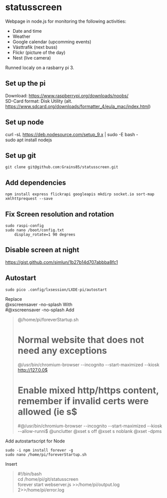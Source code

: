 # statusscreen
Webpage in node.js for monitoring the following activities:
- Date and time
- Weather
- Google calendar (upcomming events)
- Västtrafik (next buss)
- Flickr (picture of the day)
- Nest (live camera)

Runned localy on a rasbarry pi 3.


## Set up the pi
Download: https://www.raspberrypi.org/downloads/noobs/  
SD-Card format: Disk Utility (alt. https://www.sdcard.org/downloads/formatter_4/eula_mac/index.html)  

## Set up node
curl -sL https://deb.nodesource.com/setup_9.x | sudo -E bash -  
sudo apt install nodejs  

## Set up git
```
git clone git@github.com:Grains85/statusscreen.git
```

## Add dependencies
```
npm install express flickrapi googleapis mkdirp socket.io sort-map xmlhttprequest --save
```

## Fix Screen resolution and rotation
```
sudo raspi-config
sudo nano /boot/config.txt
	display_rotate=1 90 degrees
```

## Disable screen at night

https://gist.github.com/simlun/1b27b14d707abbba8fc1

## Autostart
```
sudo pico .config/lxsession/LXDE-pi/autostart
```
Replace  
@xscreensaver -no-splash
With  
#@xscreensaver -no-splash
Add  
> @/home/pi/foreverStartup.sh
>
> # Normal website that does not need any exceptions
> @/usr/bin/chromium-browser --incognito --start-maximized --kiosk http://127.0.0$
> # Enable mixed http/https content, remember if invalid certs were allowed (ie s$
> #@/usr/bin/chromium-browser --incognito --start-maximized --kiosk --allow-runni$
> @unclutter
> @xset s off
> @xset s noblank
> @xset -dpms

Add autostartscript for Node  
```
sudo -i npm install forever -g
sudo nano /home/pi/foreverStartup.sh
```
Insert  
> #!/bin/bash  
> cd /home/pi/git/statusscreen  
> forever start webserver.js >>/home/pi/output.log 2>>/home/pi/error.log  
